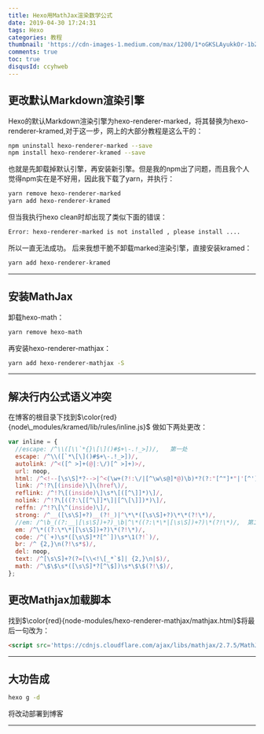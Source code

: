 ```yaml
---
title: Hexo用MathJax渲染数学公式
date: 2019-04-30 17:24:31
tags: Hexo
categories: 教程 
thumbnail: 'https://cdn-images-1.medium.com/max/1200/1*oGKSLAyukkOr-1bZbMY0Cg.png'
comments: true
toc: true
disqusId: ccyhweb
---
```


## 更改默认Markdown渲染引擎

<!-- more -->

Hexo的默认Markdown渲染引擎为hexo-renderer-marked，将其替换为hexo-renderer-kramed,对于这一步，网上的大部分教程是这么干的：
```bash
npm uninstall hexo-renderer-marked --save
npm install hexo-renderer-kramed --save
```
也就是先卸载掉默认引擎，再安装新引擎。但是我的npm出了问题，而且我个人觉得npm实在是不好用，因此我下载了yarn，并执行：
```bash
yarn remove hexo-renderer-marked
yarn add hexo-renderer-kramed
```
但当我执行hexo clean时却出现了类似下面的错误：
```bash
Error: hexo-renderer-marked is not installed , please install ....
```
所以一直无法成功。
后来我想干脆不卸载marked渲染引擎，直接安装kramed：
```bash
yarn add hexo-renderer-kramed
```
---

## 安装MathJax
卸载hexo-math：
```bash
yarn remove hexo-math
```
再安装hexo-renderer-mathjax：
```bash
yarn add hexo-renderer-mathjax -S
```
---

## 解决行内公式语义冲突

在博客的根目录下找到$\color{red}{node\_modules/kramed/lib/rules/inline.js}$
做如下两处更改：
```js
var inline = {
  //escape: /^\\([\\`*{}\[\]()#$+\-.!_>])/,   第一处
  escape: /^\\([`*\[\]()#$+\-.!_>])/,
  autolink: /^<([^ >]+(@|:\/)[^ >]+)>/,
  url: noop,
  html: /^<!--[\s\S]*?-->|^<(\w+(?!:\/|[^\w\s@]*@)\b)*?(?:"[^"]*"|'[^']*'|[^'">])*?>([\s\S]*?)?<\/\1>|^<(\w+(?!:\/|[^\w\s@]*@)\b)(?:"[^"]*"|'[^']*'|[^'">])*?>/,
  link: /^!?\[(inside)\]\(href\)/,
  reflink: /^!?\[(inside)\]\s*\[([^\]]*)\]/,
  nolink: /^!?\[((?:\[[^\]]*\]|[^\[\]])*)\]/,
  reffn: /^!?\[\^(inside)\]/,
  strong: /^__([\s\S]+?)__(?!_)|^\*\*([\s\S]+?)\*\*(?!\*)/,
  //em: /^\b_((?:__|[\s\S])+?)_\b|^\*((?:\*\*|[\s\S])+?)\*(?!\*)/,  第二处
  em: /^\*((?:\*\*|[\s\S])+?)\*(?!\*)/,
  code: /^(`+)\s*([\s\S]*?[^`])\s*\1(?!`)/,
  br: /^ {2,}\n(?!\s*$)/,
  del: noop,
  text: /^[\s\S]+?(?=[\\<!\[_*`$]| {2,}\n|$)/,
  math: /^\$\$\s*([\s\S]*?[^\$])\s*\$\$(?!\$)/,
};
```
## 更改Mathjax加载脚本
找到$\color{red}{node-modules/hexo-renderer-mathjax/mathjax.html}$将最后一句改为：
```html
<script src='https://cdnjs.cloudflare.com/ajax/libs/mathjax/2.7.5/MathJax.js?config=TeX-MML-AM_CHTML' async></script>
```

---

## 大功告成

```bash
hexo g -d
```
将改动部署到博客

---
